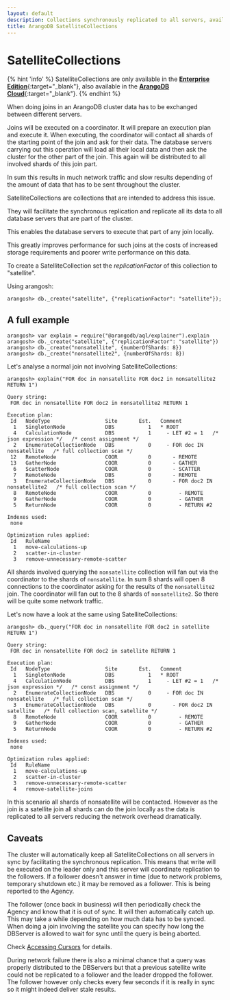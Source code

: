 ```yaml
---
layout: default
description: Collections synchronously replicated to all servers, available in the Enterprise Edition
title: ArangoDB SatelliteCollections
---
```

SatelliteCollections
====================

{% hint 'info' %}
SatelliteCollections are only available in the
[**Enterprise Edition**](https://www.arangodb.com/enterprise-server/){:target="_blank"},
also available in the [**ArangoDB Cloud**](https://cloud.arangodb.com/){:target="_blank"}.
{% endhint %}

When doing joins in an ArangoDB cluster data has to be exchanged between different servers.

Joins will be executed on a coordinator. It will prepare an execution plan
and execute it. When executing, the coordinator will contact all shards of the
starting point of the join and ask for their data. The database servers carrying
out this operation will load all their local data and then ask the cluster for
the other part of the join. This again will be distributed to all involved shards
of this join part.

In sum this results in much network traffic and slow results depending of the
amount of data that has to be sent throughout the cluster.

SatelliteCollections are collections that are intended to address this issue.

They will facilitate the synchronous replication and replicate all its data
to all database servers that are part of the cluster.

This enables the database servers to execute that part of any join locally.

This greatly improves performance for such joins at the costs of increased
storage requirements and poorer write performance on this data.

To create a SatelliteCollection set the *replicationFactor* of this collection
to "satellite".

Using arangosh:

    arangosh> db._create("satellite", {"replicationFactor": "satellite"});

A full example
--------------

    arangosh> var explain = require("@arangodb/aql/explainer").explain
    arangosh> db._create("satellite", {"replicationFactor": "satellite"})
    arangosh> db._create("nonsatellite", {numberOfShards: 8})
    arangosh> db._create("nonsatellite2", {numberOfShards: 8})

Let's analyse a normal join not involving SatelliteCollections:

```
arangosh> explain("FOR doc in nonsatellite FOR doc2 in nonsatellite2 RETURN 1")

Query string:
 FOR doc in nonsatellite FOR doc2 in nonsatellite2 RETURN 1

Execution plan:
 Id   NodeType                  Site       Est.   Comment
  1   SingletonNode             DBS           1   * ROOT
  4   CalculationNode           DBS           1     - LET #2 = 1   /* json expression */   /* const assignment */
  2   EnumerateCollectionNode   DBS           0     - FOR doc IN nonsatellite   /* full collection scan */
 12   RemoteNode                COOR          0       - REMOTE
 13   GatherNode                COOR          0       - GATHER
  6   ScatterNode               COOR          0       - SCATTER
  7   RemoteNode                DBS           0       - REMOTE
  3   EnumerateCollectionNode   DBS           0       - FOR doc2 IN nonsatellite2   /* full collection scan */
  8   RemoteNode                COOR          0         - REMOTE
  9   GatherNode                COOR          0         - GATHER
  5   ReturnNode                COOR          0         - RETURN #2

Indexes used:
 none

Optimization rules applied:
 Id   RuleName
  1   move-calculations-up
  2   scatter-in-cluster
  3   remove-unnecessary-remote-scatter
```

All shards involved querying the `nonsatellite` collection will fan out via the
coordinator to the shards of `nonsatellite`. In sum 8 shards will open 8 connections
to the coordinator asking for the results of the `nonsatellite2` join. The coordinator
will fan out to the 8 shards of `nonsatellite2`. So there will be quite some
network traffic.

Let's now have a look at the same using SatelliteCollections:

```
arangosh> db._query("FOR doc in nonsatellite FOR doc2 in satellite RETURN 1")

Query string:
 FOR doc in nonsatellite FOR doc2 in satellite RETURN 1

Execution plan:
 Id   NodeType                  Site       Est.   Comment
  1   SingletonNode             DBS           1   * ROOT
  4   CalculationNode           DBS           1     - LET #2 = 1   /* json expression */   /* const assignment */
  2   EnumerateCollectionNode   DBS           0     - FOR doc IN nonsatellite   /* full collection scan */
  3   EnumerateCollectionNode   DBS           0       - FOR doc2 IN satellite   /* full collection scan, satellite */
  8   RemoteNode                COOR          0         - REMOTE
  9   GatherNode                COOR          0         - GATHER
  5   ReturnNode                COOR          0         - RETURN #2

Indexes used:
 none

Optimization rules applied:
 Id   RuleName
  1   move-calculations-up
  2   scatter-in-cluster
  3   remove-unnecessary-remote-scatter
  4   remove-satellite-joins
```

In this scenario all shards of nonsatellite will be contacted. However
as the join is a satellite join all shards can do the join locally
as the data is replicated to all servers reducing the network overhead
dramatically.

Caveats
-------

The cluster will automatically keep all SatelliteCollections on all servers in sync
by facilitating the synchronous replication. This means that write will be executed
on the leader only and this server will coordinate replication to the followers.
If a follower doesn't answer in time (due to network problems, temporary shutdown etc.)
it may be removed as a follower. This is being reported to the Agency.

The follower (once back in business) will then periodically check the Agency and know
that it is out of sync. It will then automatically catch up. This may take a while
depending on how much data has to be synced. When doing a join involving the satellite
you can specify how long the DBServer is allowed to wait for sync until the query
is being aborted.

Check [Accessing Cursors](http/aql-query-cursor-accessing-cursors.html)
for details.

During network failure there is also a minimal chance that a query was properly
distributed to the DBServers but that a previous satellite write could not be
replicated to a follower and the leader dropped the follower. The follower however
only checks every few seconds if it is really in sync so it might indeed deliver
stale results.

